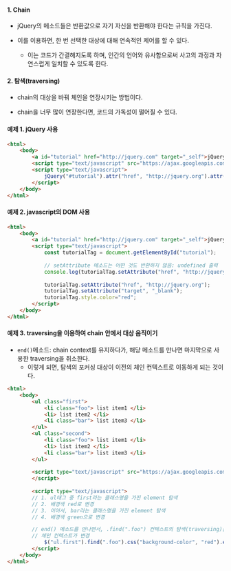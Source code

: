 
#### 1. Chain

- jQuery의 메소드들은 반환값으로 자기 자신을 반환해야 한다는 규칙을 가진다.

- 이를 이용하면, 한 번 선택한 대상에 대해 연속적인 제어를 할 수 있다.
	- 이는 코드가 간결해지도록 하며, 인간의 언어와 유사함으로써 사고의 과정과 자연스럽게 일치할 수 있도록 한다.


#### 2. 탐색(traversing)

- chain의 대상을 바꿔 체인을 연장시키는 방법이다.

- chain을 너무 많이 연장한다면, 코드의 가독성이 떨어질 수 있다.


#### 예제 1. jQuery 사용

```html
<html>
	<body>
		<a id="tutorial" href="http://jquery.com" target="_self">jQuery</a>
		<script type="text/javascript" src="https://ajax.googleapis.com/ajax/libs/jquery/3.7.1/jquery.min.js"></script> 
		<script type="text/javascript">
			jQuery("#tutorial").attr("href", "http://jquery.org").attr("target", "_blank").css("color","red");
		</script>
	</body>
</html>
```


#### 예제 2. javascript의 DOM 사용

```html
<html>
	<body>
		<a id="tutorial" href="http://jquery.com" target="_self">jQuery</a>
		<script type="text/javascript">
			const tutorialTag = document.getElementById("tutorial");
			
			// setAttribute 메소드는 어떤 것도 반환하지 않음: undefined 출력
			console.log(tutorialTag.setAttribute("href", "http://jquery.org"));
			
			tutorialTag.setAttribute("href", "http://jquery.org");
			tutorialTag.setAttribute("target", "_blank");
			tutorialTag.style.color="red";
		</script>
	</body>
</html>
```


#### 예제 3. traversing을 이용하여 chain 안에서 대상 움직이기

- `end()`메소드: chain context를 유지하다가, 해당 메소드를 만나면 마지막으로 사용한 traversing을 취소한다.
	- 이렇게 되면, 탐색의 포커싱 대상이 이전의 체인 컨텍스트로 이동하게 되는 것이다.

```html
<html>
	<body>
		<ul class="first">
			<li class="foo"> list item1 </li>
			<li> list item2 </li>
			<li class="bar"> list item3 </li>
		</ul>
		<ul class="second">
			<li class="foo"> list item1 </li>
			<li> list item2 </li>
			<li class="bar"> list item3 </li>
		</ul>
		
		<script type="text/javascript" src="https://ajax.googleapis.com/ajax/libs/jquery/3.7.1/jquery.min.js">
		</script> 
		
		<script type="text/javascript">
		// 1. ul태그 중 first라는 클래스명을 가진 element 탐색
		// 2. 배경색 red로 변경
		// 3. 이어서, bar라는 클래스명을 가진 element 탐색
		// 4. 배경색 green으로 변경

		// end() 메소드를 만나면서, .find(".foo") 컨텍스트의 탐색(traversing)을 취소하고, 이전의 컨텍스트(.foo => ul.first)을 포커싱하여 탐색을 진행한다.
		// 체인 컨텍스트가 변경
			$("ul.first").find(".foo").css("background-color", "red").end().find(".bar").css("background-color", "green")
		</script>
	</body>
</html>
```